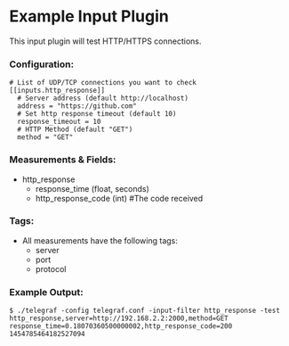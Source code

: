 # Example Input Plugin

This input plugin will test HTTP/HTTPS connections.

### Configuration:

```
# List of UDP/TCP connections you want to check
[[inputs.http_response]]
  # Server address (default http://localhost)
  address = "https://github.com"
  # Set http response timeout (default 10)
  response_timeout = 10
  # HTTP Method (default "GET")
  method = "GET"
```

### Measurements & Fields:

- http_response
    - response_time (float, seconds)
    - http_response_code (int) #The code received

### Tags:

- All measurements have the following tags:
    - server
    - port
    - protocol

### Example Output:

```
$ ./telegraf -config telegraf.conf -input-filter http_response -test
http_response,server=http://192.168.2.2:2000,method=GET response_time=0.18070360500000002,http_response_code=200 1454785464182527094
```
